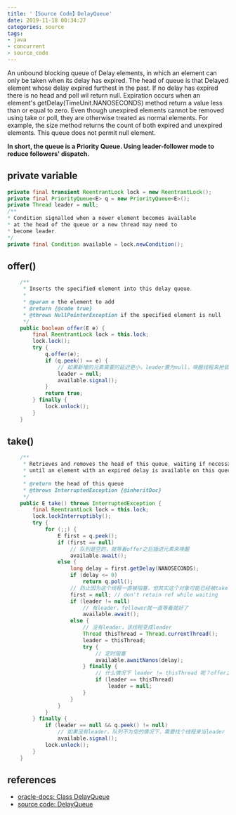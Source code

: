```yaml
---
title: '【Source Code】DelayQueue'
date: 2019-11-18 00:34:27
categories: source
tags:
- java
- concurrent
- source_code
---
```


An unbound blocking queue of Delay elements, in which an element can only be taken when its delay has expired. The head of queue is that Delayed element whose delay expired furthest in the past. If no delay has expired there is no head and poll wil return null. Expiration occurs when an element's getDelay(TimeUnit.NANOSECONDS) method return a value less than or equal to zero. Even though unexpired elements cannot be removed using take or poll, they are otherwise treated as normal elements. For example, the size method returns the count of both expired and unexpired elements. This queue does not permit null element.

**In short, the queue is a Priority Queue. Using leader-follower mode to reduce followers' dispatch.**

## private variable

```java
private final transient ReentrantLock lock = new ReentrantLock();
private final PriorityQueue<E> q = new PriorityQueue<E>();
private Thread leader = null;
/**
* Condition signalled when a newer element becomes available
* at the head of the queue or a new thread may need to
* become leader.
*/
private final Condition available = lock.newCondition();
```

## offer()

```java
    /**
     * Inserts the specified element into this delay queue.
     *
     * @param e the element to add
     * @return {@code true}
     * @throws NullPointerException if the specified element is null
     */
    public boolean offer(E e) {
        final ReentrantLock lock = this.lock;
        lock.lock();
        try {
            q.offer(e);
            if (q.peek() == e) {
                // 如果新增的元素需要的延迟更小，leader置为null，唤醒线程来抢锁
                leader = null;
                available.signal();
            }
            return true;
        } finally {
            lock.unlock();
        }
    }
```

## take()

```java
    /**
     * Retrieves and removes the head of this queue, waiting if necessary
     * until an element with an expired delay is available on this queue.
     *
     * @return the head of this queue
     * @throws InterruptedException {@inheritDoc}
     */
    public E take() throws InterruptedException {
        final ReentrantLock lock = this.lock;
        lock.lockInterruptibly();
        try {
            for (;;) {
                E first = q.peek();
                if (first == null)
                    // 队列是空的，就等着offer之后插进元素来唤醒
                    available.await();
                else {
                    long delay = first.getDelay(NANOSECONDS);
                    if (delay <= 0)
                        return q.poll();
                    // 防止因为这个线程一直被阻塞，但其实这个对象可能已经被take掉了，却一直拿着对象的引用而无法被垃圾回收。这个点太细了
                    first = null; // don't retain ref while waiting
                    if (leader != null)
                        // 有leader，follower就一直等着就好了
                        available.await();
                    else {
                        // 没有leader，该线程变成leader
                        Thread thisThread = Thread.currentThread();
                        leader = thisThread;
                        try {
                            // 定时阻塞
                            available.awaitNanos(delay);
                        } finally {
                            // 什么情况下 leader != thisThread 呢？offer之后重新搞了leader，然后唤醒了别的线程抢到了leader。
                            if (leader == thisThread)
                                leader = null;
                        }
                    }
                }
            }
        } finally {
            if (leader == null && q.peek() != null)
                // 如果没有leader，队列不为空的情况下，需要找个线程来当leader
                available.signal();
            lock.unlock();
        }
    }

```

















## references

- [oracle-docs: Class DelayQueue<E extends Delayed>](https://docs.oracle.com/javase/7/docs/api/java/util/concurrent/DelayQueue.html)
- [source code: DelayQueue](https://github.com/Himansu-Nayak/java7-sourcecode/blob/master/java/util/concurrent/DelayQueue.java)
